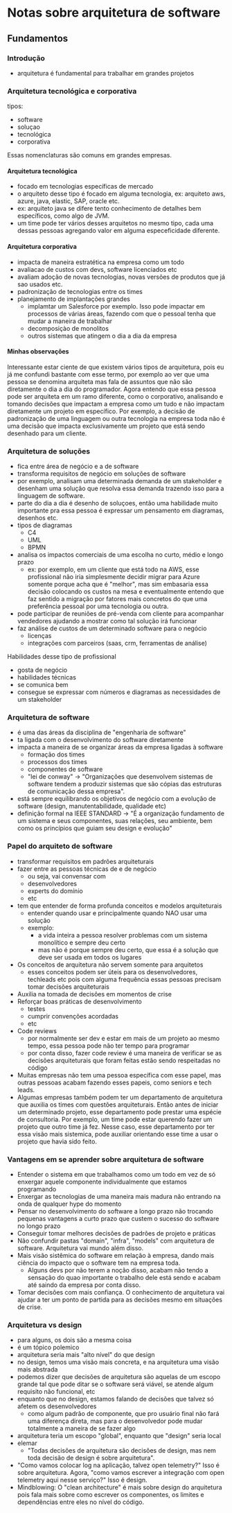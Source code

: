 # Notas sobre arquitetura de software

## Fundamentos

### Introdução
- arquitetura é fundamental para trabalhar em grandes projetos

### Arquitetura tecnológica e corporativa
 tipos:
  - software
  - soluçao
  - tecnológica
  - corporativa

Essas nomenclaturas são comuns em grandes empresas.

#### Arquitetura tecnológica
- focado em tecnologias específicas de mercado
- o arquiteto desse tipo é focado em alguma tecnologia, ex: arquiteto aws, azure, java, elastic, SAP, oracle etc.
- ex: arquiteto java se difere tento conhecimento de detalhes bem específicos, como algo de JVM.
- um time pode ter vários desses arquitetos no mesmo tipo, cada uma dessas pessoas agregando valor em alguma especeficidade diferente.

#### Arquitetura corporativa
- impacta de maneira estratética na empresa como um todo
- avaliacao de custos com devs, software licenciados etc 
- avaliam adoção de novas tecnologias, novas versões de produtos que já sao usados etc.
- padronização de tecnologias entre os times
- planejamento de implantações grandes
  - implamtar um Salesforce por exemplo. Isso pode impactar em processos de várias áreas, fazendo com que o pessoal tenha que mudar a maneira de trabalhar
  - decomposiçào de monolitos
  - outros sistemas que atingem o dia a dia da empresa

#### Minhas observações
Interessante estar ciente de que existem vários tipos de arquitetura, pois eu já me confundi bastante com esse termo, por exemplo ao ver que uma pessoa se denomina arquiteta mas fala de assuntos que não são diretamente o dia a dia do programador. Agora entendo que essa pessoa pode ser arquiteta em um ramo diferente, como o corporativo, analisando e tomando decisões que impactam a empresa como um tudo e não impactam diretamente um projeto em específico. Por exemplo, a decisão de padronização de uma linguagem ou outra tecnologia na empresa toda não é uma decisão que impacta exclusivamente um projeto que está sendo desenhado para um cliente.

### Arquitetura de soluções
- fica entre área de negócio e a de software
- transforma requisitos de negócio em soluções de software
- por exemplo, analisam uma determinada demanda de um stakeholder e desenham uma solução que resolva essa demanda trazendo isso para a linguagem de software.
- parte do dia a dia é desenho de soluçoes, então uma habilidade muito importante pra essa pessoa é expressar um pensamento em diagramas, desenhos etc.
- tipos de diagramas
  - C4
  - UML
  - BPMN
- analisa os impactos comerciais de uma escolha no curto, médio e longo prazo
  - ex: por exemplo, em um cliente que está todo na AWS, esse profissional não iria simplesmente decidir migrar para Azure somente porque acha que é "melhor", mas sim embasaria essa decisão colocando os custos na mesa e eventualmente entendo que faz sentido a migração por fatores mais concretos do que uma preferência pessoal por uma tecnologia ou outra.
- pode participar de reuniões de pré-venda com cliente para acompanhar vendedores ajudando a mostrar como tal solução irá funcionar
- faz análise de custos de um determinado software para o negócio
  - licenças
  - integrações com parceiros (saas, crm, ferramentas de análise)

Habilidades desse tipo de profissional
- gosta de negócio
- habilidades técnicas
- se comunica bem
- consegue se expressar com números e diagramas as necessidades de um stakeholder

### Arquitetura de software
- é uma das áreas da disciplina de "engenharia de software"
- ta ligada com o desenvolvimento do software diretamente
- impacta a maneira de se organizar áreas da empresa ligadas à software
  - formação dos times
  - processos dos times
  - componentes de software
  - "lei de conway" -> "Organizações que desenvolvem sistemas de software tendem a produzir sistemas que são cópias das estruturas de comunicação dessa empresa".
- está sempre equilibrando os objetivos de negócio com a evolução de software (design, manutentabilidade, qualidade etc)
- definição formal na IEEE STANDARD
  -> "É a organização fundamento de um sistema e seus componentes, suas relações, seu ambiente, bem como os princípios que guiam seu design e evolução"

### Papel do arquiteto de software
- transformar requisitos em padrões arquiteturais
- fazer entre as pessoas técnicas de e de negócio
  - ou seja, vai convensar com
   - desenvolvedores
   - experts do domínio
   - etc
- tem que entender de forma profunda conceitos e modelos arquiteturais
  - entender quando usar e principalmente quando NAO usar uma solução
  - exemplo:
    - a vida inteira a pessoa resolver problemas com um sistema monolítico e sempre deu certo
    - mas não é porque sempre deu certo, que essa é a solução que deve ser usada em todos os lugares
- Os conceitos de arquitetura não servem somente para arquitetos
  - esses conceitos podem ser úteis para os desenvolvedores, techleads etc pois com alguma frequência essas pessoas precisam tomar decisões arquiteturais
- Auxilia na tomada de decisões em momentos de crise
- Reforçar boas práticas de desenvolvimento
  - testes
  - cumprir convenções acordadas
  - etc
- Code reviews
  - por normalmente ser dev e estar em mais de um projeto ao mesmo tempo, essa pessoa pode não ter tempo para programar
  - por conta disso, fazer code review é uma maneira de verificar se as decisões arquiteturais que foram feitas estão sendo respeitadas no código
- Muitas empresas não tem uma pessoa específica com esse papel, mas outras pessoas acabam fazendo esses papeis, como seniors e tech leads.
- Algumas empresas também podem ter um departamento de arquitetura que auxilia os times com questões arquiteturais. Então antes de iniciar um determinado projeto, esse departamento pode prestar uma espécie de consultoria. Por exemplo, um time pode estar querendo fazer um projeto que outro time já fez. Nesse caso, esse departamento por ter essa visão mais sistemica, pode auxiliar orientando esse time a usar o projeto que havia sido feito.

### Vantagens em se aprender sobre arquitetura de software
- Entender o sistema em que trabalhamos como um todo em vez de só enxergar aquele componente individualmente que estamos programando
- Enxergar as tecnologias de uma maneira mais madura não entrando na onda de qualquer hype do momento
- Pensar no desenvolvimento do software a longo prazo não trocando pequenas vantagens a curto prazo que custem o sucesso do software no longo prazo
- Conseguir tomar melhores decisões de padrões de projeto e práticas
- Não confundir pastas "domain", "infra", "models" com arquitetura de software. Arquitetura vai mundo além disso.
- Mais visão sistêmica do software em relação à empresa, dando mais ciência do impacto que o software tem na empresa toda.
  - Alguns devs por não terem a noção disso, acabam não tendo a sensação do quao importante o trabalho dele está sendo e acabam até saindo da empresa por conta disso.
- Tomar decisões com mais confiança. O conhecimento de arquitetura vai ajudar a ter um ponto de partida para as decisões mesmo em situações de crise.

### Arquitetura vs design
- para alguns, os dois são a mesma coisa
- é um tópico polemico
- arquitetura seria mais "alto nível" do que design
- no design, temos uma visão mais concreta, e na arquitetura uma visão mais abstrada
- podemos dizer que decisões de arquitetura são aquelas de um escopo grande tal que pode ditar se o software será viável, se atende algum requisito não funcional, etc
- enquanto que no design, estamos falando de decisões que talvez só afetem os desenvolvedores
  - como algum padrão de componente, que pro usuário final não fará uma diferença direta, mas para o desenvolvedor pode mudar totalmente a maneira de se fazer algo
- arquitetura teria um escopo "global", enquanto que "design" seria local
- elemar
  - "Todas decisões de arquitetura são decisões de design, mas nem toda decisão de design é sobre arquitetura".
- "Como vamos colocar log na aplicação, talvez open telemetry?" Isso é sobre arquitetura. Agora, "como vamos escrever a integração com open telemetry aqui nesse serviço?" Isso é design.
- Mindblowing: O "clean architecture" é mais sobre design do arquitetura pois fala mais sobre como escrever os componentes, os limites e dependências entre eles no nível do código.




